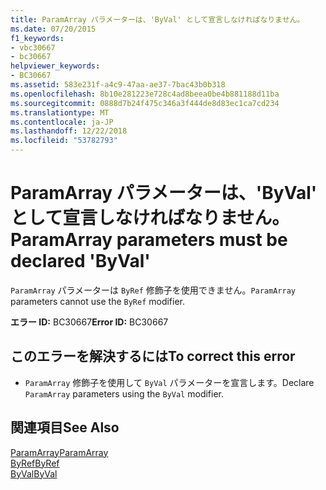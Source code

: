 ```yaml
---
title: ParamArray パラメーターは、'ByVal' として宣言しなければなりません。
ms.date: 07/20/2015
f1_keywords:
- vbc30667
- bc30667
helpviewer_keywords:
- BC30667
ms.assetid: 583e231f-a4c9-47aa-ae37-7bac43b0b318
ms.openlocfilehash: 8b10e281223e728c4ad8beea0be4b881188d11ba
ms.sourcegitcommit: 0888d7b24f475c346a3f444de8d83ec1ca7cd234
ms.translationtype: MT
ms.contentlocale: ja-JP
ms.lasthandoff: 12/22/2018
ms.locfileid: "53782793"
---
```

# <a name="paramarray-parameters-must-be-declared-byval"></a><span data-ttu-id="1ca0e-102">ParamArray パラメーターは、'ByVal' として宣言しなければなりません。</span><span class="sxs-lookup"><span data-stu-id="1ca0e-102">ParamArray parameters must be declared 'ByVal'</span></span>
<span data-ttu-id="1ca0e-103">`ParamArray` パラメーターは `ByRef` 修飾子を使用できません。</span><span class="sxs-lookup"><span data-stu-id="1ca0e-103">`ParamArray` parameters cannot use the `ByRef` modifier.</span></span>  
  
 <span data-ttu-id="1ca0e-104">**エラー ID:** BC30667</span><span class="sxs-lookup"><span data-stu-id="1ca0e-104">**Error ID:** BC30667</span></span>  
  
## <a name="to-correct-this-error"></a><span data-ttu-id="1ca0e-105">このエラーを解決するには</span><span class="sxs-lookup"><span data-stu-id="1ca0e-105">To correct this error</span></span>  
  
-   <span data-ttu-id="1ca0e-106">`ParamArray` 修飾子を使用して `ByVal` パラメーターを宣言します。</span><span class="sxs-lookup"><span data-stu-id="1ca0e-106">Declare `ParamArray` parameters using the `ByVal` modifier.</span></span>  
  
## <a name="see-also"></a><span data-ttu-id="1ca0e-107">関連項目</span><span class="sxs-lookup"><span data-stu-id="1ca0e-107">See Also</span></span>  
 [<span data-ttu-id="1ca0e-108">ParamArray</span><span class="sxs-lookup"><span data-stu-id="1ca0e-108">ParamArray</span></span>](../../visual-basic/language-reference/modifiers/paramarray.md)  
 [<span data-ttu-id="1ca0e-109">ByRef</span><span class="sxs-lookup"><span data-stu-id="1ca0e-109">ByRef</span></span>](../../visual-basic/language-reference/modifiers/byref.md)  
 [<span data-ttu-id="1ca0e-110">ByVal</span><span class="sxs-lookup"><span data-stu-id="1ca0e-110">ByVal</span></span>](../../visual-basic/language-reference/modifiers/byval.md)
